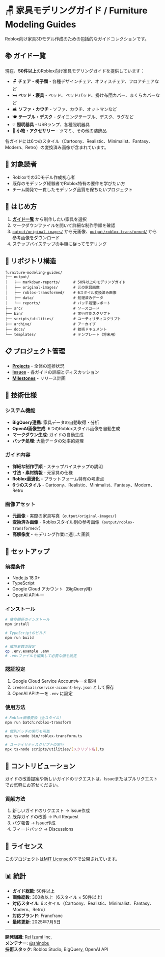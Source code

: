 # 🪑 家具モデリングガイド / Furniture Modeling Guides

Roblox向け家具3Dモデル作成のための包括的なガイドコレクションです。

## 📚 ガイド一覧

現在、**50件以上**のRoblox向け家具モデリングガイドを提供しています：

- 🪑 **チェア・椅子類** - 各種デザインチェア、オフィスチェア、フロアチェアなど
- 🛏️ **ベッド・寝具** - ベッド、ベッドパッド、掛け布団カバー、まくらカバーなど
- 🛋️ **ソファ・カウチ** - ソファ、カウチ、オットマンなど
- 🍽️ **テーブル・デスク** - ダイニングテーブル、デスク、ラグなど
- 💡 **照明器具** - USBランプ、各種照明器具
- 🔧 **小物・アクセサリー** - ツマミ、その他の装飾品

各ガイドには6つのスタイル（Cartoony、Realistic、Minimalist、Fantasy、Modern、Retro）の変換済み画像が含まれています。

## 🎯 対象読者

- Robloxでの3Dモデル作成初心者
- 既存のモデリング経験者でRoblox特有の要件を学びたい方
- チーム開発で一貫したモデリング品質を保ちたいプロジェクト

## 🚀 はじめ方

1. **[ガイド一覧](output/markdown-reports/)** から制作したい家具を選択
2. マークダウンファイルを開いて詳細な制作手順を確認
3. [`output/original-images/`](output/original-images/) から元画像、[`output/roblox-transformed/`](output/roblox-transformed/) から参考画像をダウンロード
4. ステップバイステップの手順に従ってモデリング

## 📁 リポジトリ構造

```text
furniture-modeling-guides/
├── output/
│   ├── markdown-reports/      # 50件以上のモデリングガイド
│   ├── original-images/       # 元の家具画像
│   ├── roblox-transformed/    # 6スタイル変換済み画像
│   ├── data/                  # 処理済みデータ
│   └── reports/               # バッチ処理レポート
├── src/                       # ソースコード
├── bin/                       # 実行可能スクリプト
├── scripts/utilities/         # ユーティリティスクリプト
├── archive/                   # アーカイブ
├── docs/                      # 技術ドキュメント
└── templates/                 # テンプレート（将来用）
```

## 📋 プロジェクト管理

- **[Projects](../../projects)** - 全体の進捗状況
- **[Issues](../../issues)** - 各ガイドの詳細とディスカッション
- **[Milestones](../../milestones)** - リリース計画

## 🔧 技術仕様

### システム機能

- **BigQuery連携**: 家具データの自動取得・分析
- **OpenAI画像生成**: 6つのRobloxスタイル画像を自動生成
- **マークダウン生成**: ガイドの自動生成
- **バッチ処理**: 大量データの効率的処理

### ガイド内容

- **詳細な制作手順** - ステップバイステップの説明
- **寸法・素材情報** - 元家具の仕様
- **Roblox最適化** - プラットフォーム特有の考慮点
- **6つのスタイル** - Cartoony、Realistic、Minimalist、Fantasy、Modern、Retro

### 画像アセット

- **元画像** - 実際の家具写真（`output/original-images/`）
- **変換済み画像** - Robloxスタイル別の参考画像（`output/roblox-transformed/`）
- **高解像度** - モデリング作業に適した画質

## 🚀 セットアップ

### 前提条件

- Node.js 18.0+
- TypeScript
- Google Cloud アカウント（BigQuery用）
- OpenAI APIキー

### インストール

```bash
# 依存関係のインストール
npm install

# TypeScriptのビルド
npm run build

# 環境変数の設定
cp .env.example .env
# .envファイルを編集して必要な値を設定
```

### 認証設定

1. Google Cloud Service Accountキーを取得
2. `credentials/service-account-key.json` として保存
3. OpenAI APIキーを `.env` に設定

### 使用方法

```bash
# Roblox画像変換（全スタイル）
npm run batch:roblox-transform

# 個別バッチの実行も可能
npx ts-node bin/roblox-transform.ts

# ユーティリティスクリプトの実行
npx ts-node scripts/utilities/[スクリプト名].ts
```

## 🤝 コントリビューション

ガイドの改善提案や新しいガイドのリクエストは、Issueまたはプルリクエストでお気軽にお寄せください。

### 貢献方法

1. 新しいガイドのリクエスト → Issue作成
2. 既存ガイドの改善 → Pull Request
3. バグ報告 → Issue作成
4. フィードバック → Discussions

## 📄 ライセンス

このプロジェクトは[MIT License](LICENSE)の下で公開されています。

## 📊 統計

- **ガイド総数**: 50件以上
- **画像総数**: 300枚以上（6スタイル × 50件以上）
- **対応スタイル**: 6スタイル（Cartoony、Realistic、Minimalist、Fantasy、Modern、Retro）
- **対応ブランド**: Francfranc
- **最終更新**: 2025年7月5日

---

**開発組織**: [Rei Izumi Inc.](https://github.com/rei-izumi-inc)  
**メンテナー**: [@shinobu](https://github.com/shinobu)  
**技術スタック**: Roblox Studio, BigQuery, OpenAI API
